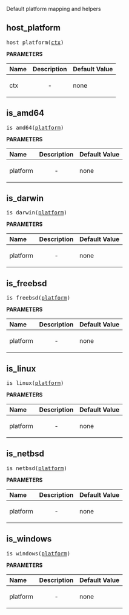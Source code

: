 <!-- Generated with Stardoc: http://skydoc.bazel.build -->

Default platform mapping and helpers

<a id="host_platform"></a>

## host_platform

<pre>
host_platform(<a href="#host_platform-ctx">ctx</a>)
</pre>



**PARAMETERS**


| Name  | Description | Default Value |
| :------------- | :------------- | :------------- |
| <a id="host_platform-ctx"></a>ctx |  <p align="center"> - </p>   |  none |


<a id="is_amd64"></a>

## is_amd64

<pre>
is_amd64(<a href="#is_amd64-platform">platform</a>)
</pre>



**PARAMETERS**


| Name  | Description | Default Value |
| :------------- | :------------- | :------------- |
| <a id="is_amd64-platform"></a>platform |  <p align="center"> - </p>   |  none |


<a id="is_darwin"></a>

## is_darwin

<pre>
is_darwin(<a href="#is_darwin-platform">platform</a>)
</pre>



**PARAMETERS**


| Name  | Description | Default Value |
| :------------- | :------------- | :------------- |
| <a id="is_darwin-platform"></a>platform |  <p align="center"> - </p>   |  none |


<a id="is_freebsd"></a>

## is_freebsd

<pre>
is_freebsd(<a href="#is_freebsd-platform">platform</a>)
</pre>



**PARAMETERS**


| Name  | Description | Default Value |
| :------------- | :------------- | :------------- |
| <a id="is_freebsd-platform"></a>platform |  <p align="center"> - </p>   |  none |


<a id="is_linux"></a>

## is_linux

<pre>
is_linux(<a href="#is_linux-platform">platform</a>)
</pre>



**PARAMETERS**


| Name  | Description | Default Value |
| :------------- | :------------- | :------------- |
| <a id="is_linux-platform"></a>platform |  <p align="center"> - </p>   |  none |


<a id="is_netbsd"></a>

## is_netbsd

<pre>
is_netbsd(<a href="#is_netbsd-platform">platform</a>)
</pre>



**PARAMETERS**


| Name  | Description | Default Value |
| :------------- | :------------- | :------------- |
| <a id="is_netbsd-platform"></a>platform |  <p align="center"> - </p>   |  none |


<a id="is_windows"></a>

## is_windows

<pre>
is_windows(<a href="#is_windows-platform">platform</a>)
</pre>



**PARAMETERS**


| Name  | Description | Default Value |
| :------------- | :------------- | :------------- |
| <a id="is_windows-platform"></a>platform |  <p align="center"> - </p>   |  none |



